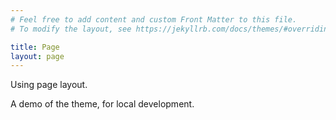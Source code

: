 ```yaml
---
# Feel free to add content and custom Front Matter to this file.
# To modify the layout, see https://jekyllrb.com/docs/themes/#overriding-theme-defaults

title: Page
layout: page
---
```


Using page layout.

A demo of the theme, for local development.